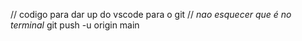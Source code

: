 // codigo para dar up do vscode para o git // *nao esquecer que é no terminal*
git push -u origin main
